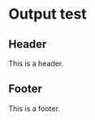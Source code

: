 # Output test

## Header

This is a header.

<!-- actdocs start -->
<!-- actdocs end -->

## Footer

This is a footer.
